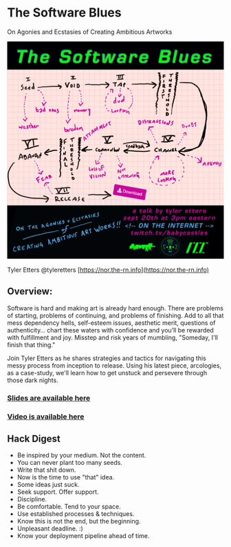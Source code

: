 # The Software Blues
On Agonies and Ecstasies of Creating Ambitious Artworks

![The Software Blues](/workshops/images/the-software-blues.jpg)

Tyler Etters
@tyleretters
[https://nor.the-rn.info](https://nor.the-rn.info)

## Overview:

Software is hard and making art is already hard enough. There are problems of starting, problems of continuing, and problems of finishing. Add to all that mess dependency hells, self-esteem issues, aesthetic merit, questions of authenticity… chart these waters with confidence and you’ll be rewarded with fulfillment and joy. Misstep and risk years of mumbling, "Someday, I'll finish that thing."

Join Tyler Etters as he shares strategies and tactics for navigating this messy process from inception to release. Using his latest piece, arcologies, as a case-study, we'll learn how to get unstuck and persevere through those dark nights.

### [Slides are available here](https://drive.google.com/file/d/1aZYPl845kwM7OhGcTeYcRVSSCFY9mIYb/view?usp=sharing)

### [Video is available here](https://www.youtube.com/watch?v=mzo5rovx9nE)

## Hack Digest

 - Be inspired by your medium. Not the content.
 - You can never plant too many seeds.
 - Write that shit down.
 - Now is the time to use "that" idea.
 - Some ideas just suck.
 - Seek support. Offer support.
 - Discipline.
 - Be comfortable. Tend to your space.
 - Use established processes & techniques.
 - Know this is not the end, but the beginning.
 - Unpleasant deadline. :)
 - Know your deployment pipeline ahead of time.